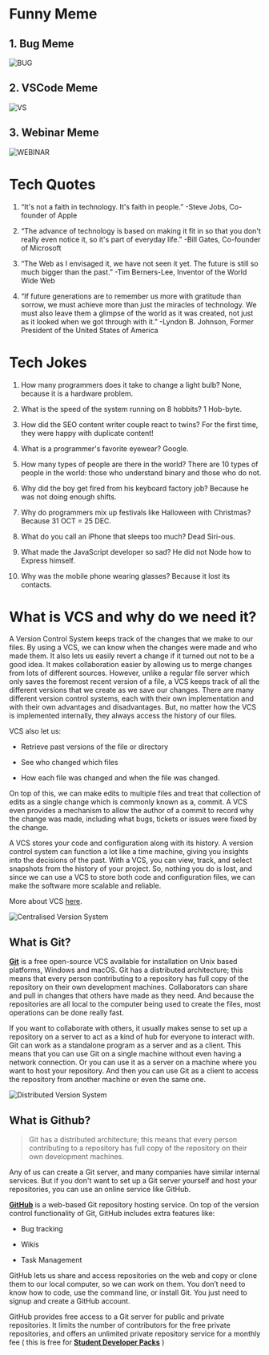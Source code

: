 # Funny Meme

## 1. Bug Meme

![BUG](https://github.com/Arpit-Jha/HacktoberFest/blob/2021/assets/BugMeme.png)

## 2. VSCode Meme

![VS](https://github.com/Arpit-Jha/HacktoberFest/blob/2021/assets/VSCodeMeme.jpg)

## 3. Webinar Meme

![WEBINAR](https://github.com/Arpit-Jha/HacktoberFest/blob/2021/assets/WebinarMeme.jpg)

# Tech Quotes

1. “It's not a faith in technology. It's faith in people.” -Steve Jobs, Co-founder of Apple

2. “The advance of technology is based on making it fit in so that you don't really even notice it, so it's part of everyday life.” -Bill Gates, Co-founder of Microsoft

3. “The Web as I envisaged it, we have not seen it yet. The future is still so much bigger than the past.” -Tim Berners-Lee, Inventor of the World Wide Web

4. “If future generations are to remember us more with gratitude than sorrow, we must achieve more than just the miracles of technology. We must also leave them a glimpse of the world as it was created, not just as it looked when we got through with it.” -Lyndon B. Johnson, Former President of the United States of America

# Tech Jokes

1. How many programmers does it take to change a light bulb? None, because it is a hardware problem.

2. What is the speed of the system running on 8 hobbits? 1 Hob-byte.

3. How did the SEO content writer couple react to twins? For the first time, they were happy with duplicate content!

4. What is a programmer's favorite eyewear? Google.

5. How many types of people are there in the world? There are 10 types of people in the world: those who understand binary and those who do not.

6. Why did the boy get fired from his keyboard factory job? Because he was not doing enough shifts.

7. Why do programmers mix up festivals like Halloween with Christmas? Because 31 OCT = 25 DEC.

8. What do you call an iPhone that sleeps too much? Dead Siri-ous.

9. What made the JavaScript developer so sad? He did not Node how to Express himself.

10. Why was the mobile phone wearing glasses? Because it lost its contacts.

# What is VCS and why do we need it?

A Version Control System keeps track of the changes that we make to our files. By using a VCS, we can know when the changes were made and who made them. It also lets us easily revert a change if it turned out not to be a good idea. It makes collaboration easier by allowing us to merge changes from lots of different sources. However, unlike a regular file server which only saves the foremost recent version of a file, a VCS keeps track of all the different versions that we create as we save our changes. There are many different version control systems, each with their own implementation and with their own advantages and disadvantages. But, no matter how the VCS is implemented internally, they always access the history of our files.

VCS also let us: 

* Retrieve past versions of the file or directory

* See who changed which files

* How each file was changed and when the file was changed. 

On top of this, we can make edits to multiple files and treat that collection of edits as a single change which is commonly known as a, commit. A VCS even provides a mechanism to allow the author of a commit to record why the change was made, including what bugs, tickets or issues were fixed by the change.

A VCS stores your code and configuration along with its history. A version control system can function a lot like a time machine, giving you insights into the decisions of the past. With a VCS, you can view, track, and select snapshots from the history of your project. So, nothing you do is lost, and since we can use a VCS to store both code and configuration files, we can make the software more scalable and reliable.

More about VCS [here](https://git-scm.com/book/en/v2/Getting-Started-About-Version-Control).

![Centralised Version System](https://drive.google.com/uc?export=view&id=1MgCOg7EXFXq5w5xm6xIsR7pKjKWYrRKK)

## What is Git?

[**Git**](https://git-scm.com/) is a free open-source VCS available for installation on Unix based platforms, Windows and macOS. Git has a distributed architecture; this means that every person contributing to a repository has full copy of the repository on their own development machines.
Collaborators can share and pull in changes that others have made as they need. And because the repositories are all local to the computer being used to create the files, most operations can be done really fast. 

If you want to collaborate with others, it usually makes sense to set up a repository on a server to act as a kind of hub for everyone to interact with. Git can work as a standalone program as a server and as a client. This means that you can use Git on a single machine without even having a network connection. Or you can use it as a server on a machine where you want to host your repository. And then you can use Git as a client to access the repository from another machine or even the same one.

![Distributed Version System](https://drive.google.com/uc?export=view&id=1XbrDGAkaYHuG05-gFwauH3URJM7m8muH)

## What is Github?

>	Git has a distributed architecture; this means that every person contributing to a repository has full copy of the repository on their own development machines.

Any of us can create a Git server, and many companies have similar internal services. But if you don't want to set up a Git server yourself and host your repositories, you can use an online service like GitHub. 

[**GitHub**](https://github.com/) is a web-based Git repository hosting service. On top of the version control functionality of Git, GitHub includes extra features like:

* Bug tracking

* Wikis

* Task Management

GitHub lets us share and access repositories on the web and copy or clone them to our local computer, so we can work on them. You don’t need to know how to code, use the command line, or install Git. You just need to signup and create a GitHub account.

GitHub provides free access to a Git server for public and private repositories. It limits the number of contributors for the free private repositories, and offers an unlimited private repository service for a monthly fee ( this is free for [**Student Developer Packs**](https://education.github.com/pack) )
